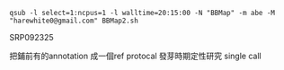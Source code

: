 ```
qsub -l select=1:ncpus=1 -l walltime=20:15:00 -N "BBMap" -m abe -M "harewhite0@gmail.com" BBMap2.sh
```
SRP092325


把鋪前有的annotation 成一個ref
protocal 發芽時期定性研究
	single call